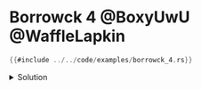 # Borrowck 4 @BoxyUwU @WaffleLapkin

```rust
{{#include ../../code/examples/borrowck_4.rs}}
```

<details>
<summary>Solution</summary>

```
{{#include ../../code/examples/stderr/borrowck_4.stderr}}
```

`mutate` forces the lifetime of the reference to be the same as the lifetime of the `foo` itself, so you effectively can't use it ever again — any reference will overlap with the one passed to `mutate`.

To fix this you need to detach the lifetime of the reference from `Foo`'s lifetime:
```rust
fn mutate<'a, 'b>(f: &'a mut Foo<'b>) { ... }
```

Alternatively you can elide both lifetimes:
```rust
fn mutate(f: &mut Foo<'_>) { ... }
```

</details>
